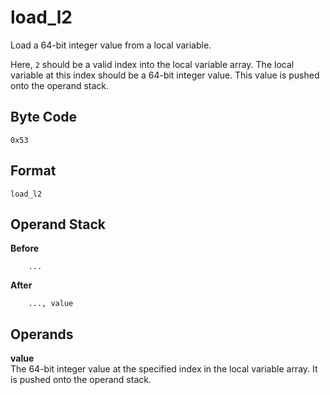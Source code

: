 # load_l2

Load a 64-bit integer value from a local variable.

Here, `2` should be a valid index into the local variable array. The local
variable at this index should be a 64-bit integer value. This value
is pushed onto the operand stack.

## Byte Code
```
0x53
```

## Format
```
load_l2
```

## Operand Stack
**Before**  
```
    ...
```
**After**  
```
    ..., value
```

## Operands
**value**  
    The 64-bit integer value at the specified index in the local
    variable array. It is pushed onto the operand stack.
